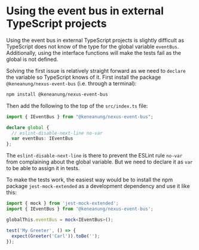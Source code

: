 # Using the event bus in external TypeScript projects #

Using the event bus in external TypeScript projects is slightly difficult as TypeScript does not know of the type for the global variable `eventBus`. Additionally, using the interface functions will make the tests fail as the global is not defined.

Solving the first issue is relatively straight forward as we need to `declare` the variable so TypeScript knows of it. First install the package `@keneanung/nexus-event-bus` (i.e. through a terminal):

```bash
npm install @keneanung/nexus-event-bus
```

Then add the following to the top of the `src/index.ts` file:

```typescript
import { IEventBus } from "@keneanung/nexus-event-bus";

declare global {
  // eslint-disable-next-line no-var
  var eventBus: IEventBus
};
```

The `eslint-disable-next-line` is there to prevent the ESLint rule `no-var` from complaining about the global variable. But we need to declare it as `var` to be able to assign it in tests.

To make the tests work, the easiest way would be to install the npm package `jest-mock-extended` as a development dependency and use it like this:

```typescript
import { mock } from 'jest-mock-extended';
import { IEventBus } from '@keneanung/nexus-event-bus';

globalThis.eventBus = mock<IEventBus>();

test('My Greeter', () => {
  expect(Greeter('Carl')).toBe('');
});
```
